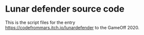 # Lunar defender source code

This is the script files for the entry https://codefrommars.itch.io/lunardefender to the GameOff 2020.
